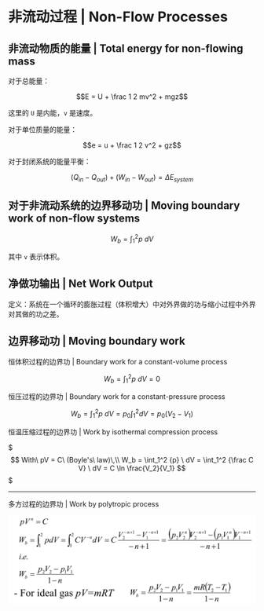 # 非流动过程 | Non-Flow Processes

## 非流动物质的能量 | Total energy for non-flowing mass

对于总能量：

$$E = U + \frac 1 2 mv^2 + mgz$$

这里的 ``U`` 是内能，``v`` 是速度。

对于单位质量的能量：

$$e = u + \frac 1 2 v^2 + gz$$

对于封闭系统的能量平衡：

$$(Q_{in} - Q_{out}) + (W_{in} - W_{out}) = \Delta E_{system}$$

## 对于非流动系统的边界移动功 | Moving boundary work of non-flow systems

$$W_b = \int_1^2 {p} \ dV$$

其中 ``v`` 表示体积。

## 净做功输出 | Net Work Output

定义：系统在一个循环的膨胀过程（体积增大）中对外界做的功与缩小过程中外界对其做的功之差。

## 边界移动功 | Moving boundary work

恒体积过程的边界功 | Boundary work for a constant-volume process

$$W_b = \int_1^2 {p} \ dV = 0$$

恒压过程的边界功 | Boundary work for a constant-pressure process

$$W_b = \int_1^2 {p} \ dV = p_0 \int_1^2 dV = p_0(V_2 - V_1)$$

恒温压缩过程的边界功 | Work by isothermal compression process

$$$
With\ pV = C\ (Boyle's\ law)\,\\
W_b = \int_1^2 {p} \ dV = \int_1^2 {\frac C V} \ dV = C \ln \frac{V_2}{V_1}
$$$

- - -

多方过程的边界功 | Work by polytropic process

![计算公式](.非流动过程/多方过程的边界功.png)